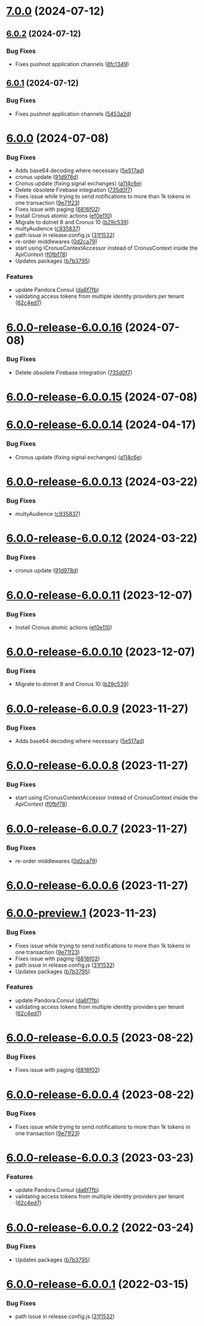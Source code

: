 # [7.0.0](https://github.com/Elders/Pushnotifications/compare/v6.0.2...v7.0.0) (2024-07-12)

## [6.0.2](https://github.com/Elders/Pushnotifications/compare/v6.0.1...v6.0.2) (2024-07-12)


### Bug Fixes

* Fixes pushnot application channels ([8fc1349](https://github.com/Elders/Pushnotifications/commit/8fc134938eb575926fb27b71de7955dba240502a))

## [6.0.1](https://github.com/Elders/Pushnotifications/compare/v6.0.0...v6.0.1) (2024-07-12)


### Bug Fixes

* Fixes pushnot application channels ([5453a2d](https://github.com/Elders/Pushnotifications/commit/5453a2da1e33a970099c3fa7cc03c279a48ba673))

# [6.0.0](https://github.com/Elders/Pushnotifications/compare/v5.0.0...v6.0.0) (2024-07-08)


### Bug Fixes

* Adds base64 decoding where necessary ([5e517ad](https://github.com/Elders/Pushnotifications/commit/5e517ad210fc19803cef1639f07593badcdafe27))
* cronus update ([91d978d](https://github.com/Elders/Pushnotifications/commit/91d978d299d3be2f53c17a8116b04e1bed54308b))
* Cronus update (fixing signal exchanges) ([a114c6e](https://github.com/Elders/Pushnotifications/commit/a114c6e7cd9db14ad2364a3132e2b42851100867))
* Delete obsolete Firebase integration ([735d0f7](https://github.com/Elders/Pushnotifications/commit/735d0f78a378fd12eecfdd924fb374709d2d6fc1))
* Fixes issue while trying to send notifications to more than 1k tokens in one transaction ([9e71f23](https://github.com/Elders/Pushnotifications/commit/9e71f2396803c13fe30e9099aa26b5d8dede3a39))
* Fixes issue with paging ([6816f02](https://github.com/Elders/Pushnotifications/commit/6816f0251c51edd3fbb871ab42228c39d16cfb8b))
* Install Cronus atomic actions ([ef0e110](https://github.com/Elders/Pushnotifications/commit/ef0e110b231d408e5095cdb689fd142dd180f524))
* Migrate to dotnet 8 and Cronus 10 ([b29c539](https://github.com/Elders/Pushnotifications/commit/b29c53992b58039bb7ec245ef66840868656576b))
* multyAudience ([c935837](https://github.com/Elders/Pushnotifications/commit/c9358377d393cfd0aa7f3c8f983cfc149ca5a5da))
* path issue in release.config.js ([31f1532](https://github.com/Elders/Pushnotifications/commit/31f1532ba3c6089a8b586c95db53cfb281750352))
* re-order middlewares ([0d2ca79](https://github.com/Elders/Pushnotifications/commit/0d2ca797f34ee96dbf7fbbfcd6951d13b6a5a3c7))
* start using ICronusContextAccessor instead of CronusContext inside the ApiContext ([f0fbf78](https://github.com/Elders/Pushnotifications/commit/f0fbf78a7d1930cc60d7afcd262714f919e1faaf))
* Updates packages ([b7b3795](https://github.com/Elders/Pushnotifications/commit/b7b3795830c9e7125f6c03313359a330295ffab3))


### Features

* update Pandora.Consul ([da6f7fb](https://github.com/Elders/Pushnotifications/commit/da6f7fb20e47baef807d9f0740a9e32fde8e2b99))
* validating access tokens from multiple identity providers per tenant ([62c4ed7](https://github.com/Elders/Pushnotifications/commit/62c4ed7cf5ed8f58b54a44d22fcfa22317d7b0ff))

# [6.0.0-release-6.0.0.16](https://github.com/Elders/Pushnotifications/compare/v6.0.0-release-6.0.0.15...v6.0.0-release-6.0.0.16) (2024-07-08)


### Bug Fixes

* Delete obsolete Firebase integration ([735d0f7](https://github.com/Elders/Pushnotifications/commit/735d0f78a378fd12eecfdd924fb374709d2d6fc1))

# [6.0.0-release-6.0.0.15](https://github.com/Elders/Pushnotifications/compare/v6.0.0-release-6.0.0.14...v6.0.0-release-6.0.0.15) (2024-07-08)

# [6.0.0-release-6.0.0.14](https://github.com/Elders/Pushnotifications/compare/v6.0.0-release-6.0.0.13...v6.0.0-release-6.0.0.14) (2024-04-17)


### Bug Fixes

* Cronus update (fixing signal exchanges) ([a114c6e](https://github.com/Elders/Pushnotifications/commit/a114c6e7cd9db14ad2364a3132e2b42851100867))

# [6.0.0-release-6.0.0.13](https://github.com/Elders/Pushnotifications/compare/v6.0.0-release-6.0.0.12...v6.0.0-release-6.0.0.13) (2024-03-22)


### Bug Fixes

* multyAudience ([c935837](https://github.com/Elders/Pushnotifications/commit/c9358377d393cfd0aa7f3c8f983cfc149ca5a5da))

# [6.0.0-release-6.0.0.12](https://github.com/Elders/Pushnotifications/compare/v6.0.0-release-6.0.0.11...v6.0.0-release-6.0.0.12) (2024-03-22)


### Bug Fixes

* cronus update ([91d978d](https://github.com/Elders/Pushnotifications/commit/91d978d299d3be2f53c17a8116b04e1bed54308b))

# [6.0.0-release-6.0.0.11](https://github.com/Elders/Pushnotifications/compare/v6.0.0-release-6.0.0.10...v6.0.0-release-6.0.0.11) (2023-12-07)


### Bug Fixes

* Install Cronus atomic actions ([ef0e110](https://github.com/Elders/Pushnotifications/commit/ef0e110b231d408e5095cdb689fd142dd180f524))

# [6.0.0-release-6.0.0.10](https://github.com/Elders/Pushnotifications/compare/v6.0.0-release-6.0.0.9...v6.0.0-release-6.0.0.10) (2023-12-07)


### Bug Fixes

* Migrate to dotnet 8 and Cronus 10 ([b29c539](https://github.com/Elders/Pushnotifications/commit/b29c53992b58039bb7ec245ef66840868656576b))

# [6.0.0-release-6.0.0.9](https://github.com/Elders/Pushnotifications/compare/v6.0.0-release-6.0.0.8...v6.0.0-release-6.0.0.9) (2023-11-27)


### Bug Fixes

* Adds base64 decoding where necessary ([5e517ad](https://github.com/Elders/Pushnotifications/commit/5e517ad210fc19803cef1639f07593badcdafe27))

# [6.0.0-release-6.0.0.8](https://github.com/Elders/Pushnotifications/compare/v6.0.0-release-6.0.0.7...v6.0.0-release-6.0.0.8) (2023-11-27)


### Bug Fixes

* start using ICronusContextAccessor instead of CronusContext inside the ApiContext ([f0fbf78](https://github.com/Elders/Pushnotifications/commit/f0fbf78a7d1930cc60d7afcd262714f919e1faaf))

# [6.0.0-release-6.0.0.7](https://github.com/Elders/Pushnotifications/compare/v6.0.0-release-6.0.0.6...v6.0.0-release-6.0.0.7) (2023-11-27)


### Bug Fixes

* re-order middlewares ([0d2ca79](https://github.com/Elders/Pushnotifications/commit/0d2ca797f34ee96dbf7fbbfcd6951d13b6a5a3c7))

# [6.0.0-release-6.0.0.6](https://github.com/Elders/Pushnotifications/compare/v6.0.0-release-6.0.0.5...v6.0.0-release-6.0.0.6) (2023-11-27)

# [6.0.0-preview.1](https://github.com/Elders/Pushnotifications/compare/v5.0.0...v6.0.0-preview.1) (2023-11-23)


### Bug Fixes

* Fixes issue while trying to send notifications to more than 1k tokens in one transaction ([9e71f23](https://github.com/Elders/Pushnotifications/commit/9e71f2396803c13fe30e9099aa26b5d8dede3a39))
* Fixes issue with paging ([6816f02](https://github.com/Elders/Pushnotifications/commit/6816f0251c51edd3fbb871ab42228c39d16cfb8b))
* path issue in release.config.js ([31f1532](https://github.com/Elders/Pushnotifications/commit/31f1532ba3c6089a8b586c95db53cfb281750352))
* Updates packages ([b7b3795](https://github.com/Elders/Pushnotifications/commit/b7b3795830c9e7125f6c03313359a330295ffab3))


### Features

* update Pandora.Consul ([da6f7fb](https://github.com/Elders/Pushnotifications/commit/da6f7fb20e47baef807d9f0740a9e32fde8e2b99))
* validating access tokens from multiple identity providers per tenant ([62c4ed7](https://github.com/Elders/Pushnotifications/commit/62c4ed7cf5ed8f58b54a44d22fcfa22317d7b0ff))

# [6.0.0-release-6.0.0.5](https://github.com/Elders/Pushnotifications/compare/v6.0.0-release-6.0.0.4...v6.0.0-release-6.0.0.5) (2023-08-22)


### Bug Fixes

* Fixes issue with paging ([6816f02](https://github.com/Elders/Pushnotifications/commit/6816f0251c51edd3fbb871ab42228c39d16cfb8b))

# [6.0.0-release-6.0.0.4](https://github.com/Elders/Pushnotifications/compare/v6.0.0-release-6.0.0.3...v6.0.0-release-6.0.0.4) (2023-08-22)


### Bug Fixes

* Fixes issue while trying to send notifications to more than 1k tokens in one transaction ([9e71f23](https://github.com/Elders/Pushnotifications/commit/9e71f2396803c13fe30e9099aa26b5d8dede3a39))

# [6.0.0-release-6.0.0.3](https://github.com/Elders/Pushnotifications/compare/v6.0.0-release-6.0.0.2...v6.0.0-release-6.0.0.3) (2023-03-23)


### Features

* update Pandora.Consul ([da6f7fb](https://github.com/Elders/Pushnotifications/commit/da6f7fb20e47baef807d9f0740a9e32fde8e2b99))
* validating access tokens from multiple identity providers per tenant ([62c4ed7](https://github.com/Elders/Pushnotifications/commit/62c4ed7cf5ed8f58b54a44d22fcfa22317d7b0ff))

# [6.0.0-release-6.0.0.2](https://github.com/Elders/Pushnotifications/compare/v6.0.0-release-6.0.0.1...v6.0.0-release-6.0.0.2) (2022-03-24)


### Bug Fixes

* Updates packages ([b7b3795](https://github.com/Elders/Pushnotifications/commit/b7b3795830c9e7125f6c03313359a330295ffab3))

# [6.0.0-release-6.0.0.1](https://github.com/Elders/Pushnotifications/compare/v5.0.0...v6.0.0-release-6.0.0.1) (2022-03-15)


### Bug Fixes

* path issue in release.config.js ([31f1532](https://github.com/Elders/Pushnotifications/commit/31f1532ba3c6089a8b586c95db53cfb281750352))
